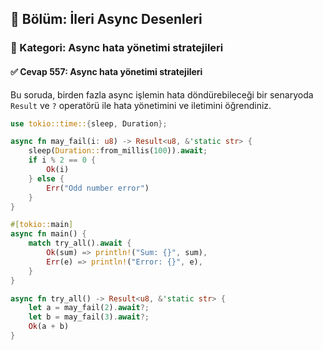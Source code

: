 ## 📘 Bölüm: İleri Async Desenleri  
### 🔹 Kategori: Async hata yönetimi stratejileri  
#### ✅ Cevap 557: Async hata yönetimi stratejileri

Bu soruda, birden fazla async işlemin hata döndürebileceği bir senaryoda `Result` ve `?` operatörü ile hata yönetimini ve iletimini öğrendiniz.

```rust
use tokio::time::{sleep, Duration};

async fn may_fail(i: u8) -> Result<u8, &'static str> {
    sleep(Duration::from_millis(100)).await;
    if i % 2 == 0 {
        Ok(i)
    } else {
        Err("Odd number error")
    }
}

#[tokio::main]
async fn main() {
    match try_all().await {
        Ok(sum) => println!("Sum: {}", sum),
        Err(e) => println!("Error: {}", e),
    }
}

async fn try_all() -> Result<u8, &'static str> {
    let a = may_fail(2).await?;
    let b = may_fail(3).await?;
    Ok(a + b)
}
```

